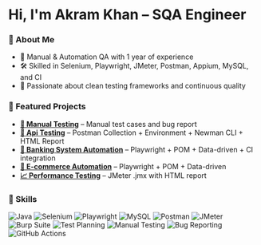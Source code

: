 # Hi, I'm Akram Khan – SQA Engineer

### 📌 About Me
- 🧪 Manual & Automation QA with 1 year of experience  
- 🛠️ Skilled in Selenium, Playwright, JMeter, Postman, Appium, MySQL, and CI  
- 🚀 Passionate about clean testing frameworks and continuous quality  

### 🌟 Featured Projects
- **[📝 Manual Testing](https://github.com/Akram-BSMRSTU/Manual_Testing_Banking_System)** – Manual test cases and bug report
- **[🧪 Api Testing](https://github.com/Akram-BSMRSTU/FakeStore_APiTesting)** – Postman Collection + Environment + Newman CLI + HTML Report
- **[🏦 Banking System Automation](https://github.com/Akram-BSMRSTU/Automation_Testing_Banking-System)** – Playwright + POM + Data-driven + CI integration  
- **[🛒 E-commerce Automation](https://github.com/Akram-BSMRSTU/WafiLife_QA_Automation)** – Playwright + POM + Data-driven
- **[📈 Performance Testing](https://github.com/Akram-BSMRSTU/PerformanceTest_USBangla)** – JMeter .jmx with HTML report  
 

### 🧠 Skills
![Java](https://img.shields.io/badge/Java-007396?logo=java&logoColor=white) 
![Selenium](https://img.shields.io/badge/Selenium-43B02A?logo=selenium&logoColor=white) 
![Playwright](https://img.shields.io/badge/Playwright-2EAD33?logo=playwright&logoColor=white) 
![MySQL](https://img.shields.io/badge/MySQL-005C84?logo=mysql&logoColor=white)
![Postman](https://img.shields.io/badge/Postman-FF6C37?logo=postman&logoColor=white) 
![JMeter](https://img.shields.io/badge/JMeter-D22128?logo=apache-jmeter&logoColor=white)   
![Burp Suite](https://img.shields.io/badge/Burp_Suite-blue?logo=burp-suite&logoColor=white) 
![Test Planning](https://img.shields.io/badge/Test_Planning-lightgrey) 
![Manual Testing](https://img.shields.io/badge/Manual_Testing-grey) 
![Bug Reporting](https://img.shields.io/badge/Bug_Reporting-red)
![GitHub Actions](https://img.shields.io/badge/GitHub_Actions-2088FF?logo=github-actions&logoColor=white) 




